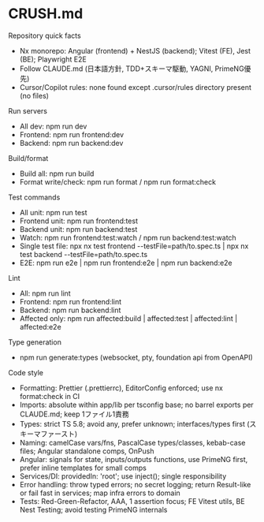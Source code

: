 # CRUSH.md

Repository quick facts
- Nx monorepo: Angular (frontend) + NestJS (backend); Vitest (FE), Jest (BE); Playwright E2E
- Follow CLAUDE.md (日本語方針, TDD+スキーマ駆動, YAGNI, PrimeNG優先)
- Cursor/Copilot rules: none found except .cursor/rules directory present (no files)

Run servers
- All dev: npm run dev
- Frontend: npm run frontend:dev
- Backend: npm run backend:dev

Build/format
- Build all: npm run build
- Format write/check: npm run format / npm run format:check

Test commands
- All unit: npm run test
- Frontend unit: npm run frontend:test
- Backend unit: npm run backend:test
- Watch: npm run frontend:test:watch / npm run backend:test:watch
- Single test file: npx nx test frontend --testFile=path/to.spec.ts | npx nx test backend --testFile=path/to.spec.ts
- E2E: npm run e2e | npm run frontend:e2e | npm run backend:e2e

Lint
- All: npm run lint
- Frontend: npm run frontend:lint
- Backend: npm run backend:lint
- Affected only: npm run affected:build | affected:test | affected:lint | affected:e2e

Type generation
- npm run generate:types (websocket, pty, foundation api from OpenAPI)

Code style
- Formatting: Prettier (.prettierrc), EditorConfig enforced; use nx format:check in CI
- Imports: absolute within app/lib per tsconfig base; no barrel exports per CLAUDE.md; keep 1ファイル1責務
- Types: strict TS 5.8; avoid any, prefer unknown; interfaces/types first (スキーマファースト)
- Naming: camelCase vars/fns, PascalCase types/classes, kebab-case files; Angular standalone comps, OnPush
- Angular: signals for state, inputs/outputs functions, use PrimeNG first, prefer inline templates for small comps
- Services/DI: providedIn: 'root'; use inject(); single responsibility
- Error handling: throw typed errors; no secret logging; return Result-like or fail fast in services; map infra errors to domain
- Tests: Red-Green-Refactor, AAA, 1 assertion focus; FE Vitest utils, BE Nest Testing; avoid testing PrimeNG internals
